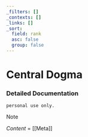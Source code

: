```yaml
---
_filters: []
_contexts: []
_links: []
_sort:
  field: rank
  asc: false
  group: false
---
```

# Central Dogma
### Detailed Documentation
`personal use only.`



> [!NOTE]
> *Content* = [[Meta]]